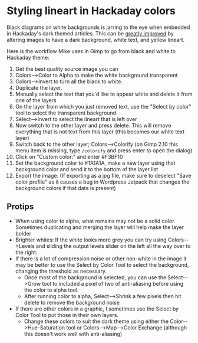 # Styling lineart in Hackaday colors

Black diagrams on white backgrounds is jarring to the eye when embedded in Hackaday's dark themed articles. This can be [greatly improved](https://hackadaycom.files.wordpress.com/2018/06/renesas-df2117vbg20v-block-diagram.png) by altering images to have a dark background, white text, and yellow lineart.

Here is the workflow Mike uses in Gimp to go from black and white to Hackaday theme:

1. Get the best quality source image you can
1. Colors-->Color to Alpha to make the white background transparent
1. Colors-->Invert to turn all the black to white.
1. Duplicate the layer.
1. Manually select the text that you'd like to appear white and delete it from one of the layers
1. On the layer from which you just removed text, use the "Select by color" tool to select the transparent background.
1. Select-->Invert to select the lineart that is left over
1. Now switch to the other layer and press delete. This will remove everything that is not text from this layer (this becomes our white text layer)
1. Switch back to the other layer; Colors-->Colorify (on Gimp 2.10 this menu item is missing, type `/colorify` and press enter to open the dialog)
1. Click on "Custom color:" and enter #F3BF10
1. Set the background color to #1A1A1A, make a new layer using that background color and send it to the bottom of the layer list
1. Export the image. (If exporting as a jpg file, make sure to deselect "Save color profile" as it causes a bug in Wordpress Jetpack that changes the background colors if that data is present)

## Protips

* When using color to alpha, what remains may not be a solid color. Sometimes duplicating and merging the layer will help make the layer bolder
* Brighter whites: If the white looks more grey you can try using Colors-->Levels and sliding the output levels slider on the left all the way over to the right.
* If there is a lot of compression noise or other non-white in the image it may be better to use the Select by Color Tool to select the background, changing the threshold as necessary.
  * Once most of the background is selected, you can use the Select-->Grow tool to included a pixel of two of anti-aliasing before using the color to alpha tool.
  * After running color to alpha, Select-->Shrink a few pixels then hit delete to remove the background noise
* If there are other colors in a graphic, I sometimes use the Select by Color Tool to put those in their own layers.
  * Change these colors to suit the dark theme using either the Color-->Hue-Saturation tool or Colors-->Map-->Color Exchange (although this doesn't work well with anti-aliasing)
  
